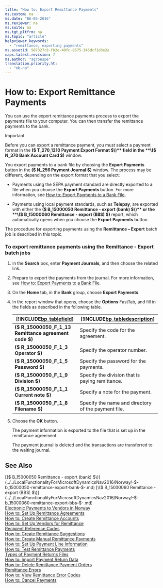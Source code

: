 ```yaml
---
title: "How to: Export Remittance Payments"
ms.custom: na
ms.date: "06-05-2016"
ms.reviewer: na
ms.suite: na
ms.tgt_pltfrm: na
ms.topic: "article"
helpviewer_keywords: 
  - "remittance, exporting payments"
ms.assetid: 507327c8-fb2e-49fc-8575-346dcf1d0e2a
caps.latest.revision: 7
ms.author: "sgroespe"
translation.priority.ht: 
  - "nb-no"
---
```

# How to: Export Remittance Payments
You can use the export remittance payments process to export the payments file to your computer. You can then transfer the remittance payments to the bank.  
  
> [!IMPORTANT]  
>  Before you can export a remittance payment, you must select a payment format in the **\($ T\_270\_1210 Payment Export Format $\)** field in the **\($ N\_370 Bank Account Card $\)** window.  
  
 You export payments to a bank file by choosing the **Export Payments** button in the **\($ N\_256 Payment Journal $\)** window. The process may be different, depending on the export format that you select:  
  
-   Payments using the SEPA payment standard are directly exported to a file when you choose the **Export Payments** button. For more information, see [How to: Export Payments to a Bank File](../../BusinessFunctionality/DataExchange/how-to-export-payments-to-a-bank-file.md).  
  
-   Payments using local payment standards, such as **Telepay**, are exported with either the **\($ B\_15000050 Remittance \- export \(bank\) $\)** or the **\($ B\_15000060 Remittance \- export \(BBS\) $\)** report, which automatically opens when you choose the **Export Payments** button.  
  
 The procedure for exporting payments using the **Remittance – Export** batch job is described in this topic.  
  
### To export remittance payments using the Remittance \- Export batch jobs  
  
1.  In the **Search** box, enter **Payment Journals**, and then choose the related link.  
  
2.  Prepare to export the payments from the journal. For more information, see [How to: Export Payments to a Bank File](../../BusinessFunctionality/DataExchange/how-to-export-payments-to-a-bank-file.md).  
  
3.  On the **Home** tab, in the **Bank** group, choose **Export Payments**.  
  
4.  In the report window that opens, choose the **Options** FastTab, and fill in the fields as described in the following table.  
  
    |[!INCLUDE[bp_tablefield](../../ApplicationDesign/includes/bp_tablefield_md.md)]|[!INCLUDE[bp_tabledescription](../../ApplicationDesign/includes/bp_tabledescription_md.md)]|  
    |---------------------------------|---------------------------------------|  
    |**\($ R\_15000050\_F\_1\_13 Remittance agreement code $\)**|Specify the code for the agreement.|  
    |**\($ R\_15000050\_F\_1\_3 Operator $\)**|Specify the operator number.|  
    |**\($ R\_15000050\_F\_1\_5 Password $\)**|Specify the password for the payments.|  
    |**\($ R\_15000050\_F\_1\_9 Division $\)**|Specify the division that is paying remittance.|  
    |**\($ R\_15000050\_F\_1\_1 Current note $\)**|Specify a note for the payment.|  
    |**\($ R\_15000050\_F\_1\_8 Filename $\)**|Specify the name and directory of the payment file.|  
  
5.  Choose the **OK** button.  
  
     The payment information is exported to the file that is set up in the remittance agreement.  
  
     The payment journal is deleted and the transactions are transferred to the waiting journal.  
  
## See Also  
 [\($ B\_15000050 Remittance \- export \(bank\) $\)](../../LocalFunctionalityForMicrosoftDynamicsNav2016/Norway/-$-b_15000050-remittance-export-bank-$-.md)   
 [\($ B\_15000060 Remittance \- export \(BBS\) $\)](../../LocalFunctionalityForMicrosoftDynamicsNav2016/Norway/-$-b_15000060-remittance-export-bbs-$-.md)   
 [Electronic Payments to Vendors in Norway](../../LocalFunctionalityForMicrosoftDynamicsNav2016/Norway/electronic-payments-to-vendors-in-norway.md)   
 [How to: Set Up Remittance Agreements](../../LocalFunctionalityForMicrosoftDynamicsNav2016/Norway/how-to-set-up-remittance-agreements.md)   
 [How to: Create Remittance Accounts](../../LocalFunctionalityForMicrosoftDynamicsNav2016/Norway/how-to-create-remittance-accounts.md)   
 [How to: Set Up Vendors for Remittance](../../LocalFunctionalityForMicrosoftDynamicsNav2016/Norway/how-to-set-up-vendors-for-remittance.md)   
 [Recipient Reference Codes](../../LocalFunctionalityForMicrosoftDynamicsNav2016/Norway/recipient-reference-codes.md)   
 [How to: Create Remittance Suggestions](../../LocalFunctionalityForMicrosoftDynamicsNav2016/Norway/how-to-create-remittance-suggestions.md)   
 [How to: Create Manual Remittance Payments](../../LocalFunctionalityForMicrosoftDynamicsNav2016/Norway/how-to-create-manual-remittance-payments.md)   
 [How to: Set Up Payment Line Information](../../LocalFunctionalityForMicrosoftDynamicsNav2016/Norway/how-to-set-up-payment-line-information.md)   
 [How to: Test Remittance Payments](../../LocalFunctionalityForMicrosoftDynamicsNav2016/Norway/how-to-test-remittance-payments.md)   
 [Types of Payment Returns Files](../../LocalFunctionalityForMicrosoftDynamicsNav2016/Norway/types-of-payment-returns-files.md)   
 [How to: Import Payment Return Data](../../LocalFunctionalityForMicrosoftDynamicsNav2016/Norway/how-to-import-payment-return-data.md)   
 [How to: Delete Remittance Payment Orders](../../LocalFunctionalityForMicrosoftDynamicsNav2016/Norway/how-to-delete-remittance-payment-orders.md)   
 [Remittance Errors](../../LocalFunctionalityForMicrosoftDynamicsNav2016/Norway/remittance-errors.md)   
 [How to: View Remittance Error Codes](../../LocalFunctionalityForMicrosoftDynamicsNav2016/Norway/how-to-view-remittance-error-codes.md)   
 [How to: Cancel Payments](../../LocalFunctionalityForMicrosoftDynamicsNav2016/Norway/how-to-cancel-payments.md)